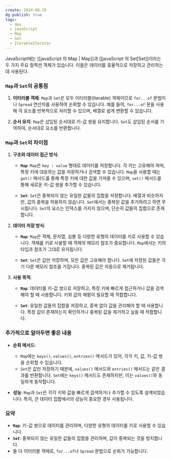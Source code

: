 ```yaml
---
create: 2024-08-25
dg-publish: true
tags:
  - dev
  - javaScript
  - Map
  - Set
  - IterableIterator
---
```


JavaScript에는 [[javaScript 의 Map | Map]]과 [[javaScript 의 Set|Set]]이라는 두 가지 주요 컬렉션 객체가 있습니다. 이들은 데이터를 효율적으로 저장하고 관리하는 데 사용된다.


### `Map`과 `Set`의 공통점

1. **이터러블 객체**: `Map`과 `Set`은 모두 이터러블(Iterable) 객체이므로 `for...of` 문법이나 `Spread` 연산자를 사용하여 순회할 수 있습니다. 예를 들어, `for...of` 문을 사용해 각 요소를 반복적으로 처리할 수 있으며, 배열로 쉽게 변환할 수 있습니다.
    
2. **순서 유지**: `Map`은 삽입된 순서대로 키-값 쌍을 유지합니다. `Set`도 삽입된 순서를 기억하여, 순서대로 요소를 반환합니다.

### `Map`과 `Set`의 차이점

1. **구조와 데이터 접근 방식**:
    
    - **`Map`**: `Map`은 `key : value` 형태로 데이터를 저장합니다. 각 키는 고유해야 하며, 특정 키에 대응하는 값을 저장하거나 검색할 수 있습니다. `Map`을 사용할 때는 `get()` 메서드를 통해 특정 키에 대한 값을 가져올 수 있으며, `set()` 메서드를 통해 새로운 키-값 쌍을 추가할 수 있습니다.
        
        
    - **`Set`**: `Set`은 중복되지 않는 유일한 값들의 집합을 저장합니다. 배열과 비슷하지만, 값의 중복을 허용하지 않습니다. `Set`에서는 중복된 값을 추가하려고 하면 무시됩니다. `Set`의 요소는 인덱스를 가지지 않으며, 단순히 값들의 집합으로 존재합니다.

        
2. **데이터 저장 방식**:
    
    - **`Map`**: `Map`은 객체, 문자열, 심볼 등 다양한 유형의 데이터를 키로 사용할 수 있습니다. 객체를 키로 사용할 때 객체의 메모리 참조가 중요합니다. `Map`에서는 키의 타입과 참조가 그대로 유지됩니다.
        
    - **`Set`**: `Set`은 값만 저장하며, 모든 값은 고유해야 합니다. `Set`에 저장된 값들은 각기 다른 메모리 참조를 가집니다. 중복된 값은 자동으로 제거됩니다.
        
3. **사용 목적**:
    
    - **`Map`**: 데이터를 키-값 쌍으로 저장하고, 특정 키에 빠르게 접근하거나 값을 검색해야 할 때 사용합니다. 키와 값의 매핑이 필요할 때 적합합니다.
        
    - **`Set`**: 유일한 값들의 집합을 저장하고, 중복 없이 값을 관리해야 할 때 사용합니다. 특정 값이 존재하는지 확인하거나 중복된 값을 제거하고 싶을 때 적합합니다.
        

### 추가적으로 알아두면 좋은 내용

- **순회 메서드**:
    
    - `Map`에는 `keys()`, `values()`, `entries()` 메서드가 있어, 각각 키, 값, 키-값 쌍을 순회할 수 있습니다.
    - `Set`은 값만 저장하기 때문에, `values()` 메서드와 `entries()` 메서드는 같은 결과를 반환합니다. `Set`에는 `keys()` 메서드도 존재하지만, 이는 `values()`와 동일하게 동작합니다.
- **성능**: `Map`과 `Set`은 각각 키와 값을 빠르게 검색하거나 추가할 수 있도록 설계되었습니다. 특히, 큰 데이터 집합에서의 성능이 중요한 경우 사용됩니다.
    

### 요약

- **`Map`**: 키-값 쌍으로 데이터를 관리하며, 다양한 유형의 데이터를 키로 사용할 수 있습니다.
- **`Set`**: 중복되지 않는 유일한 값들의 집합을 관리하며, 값이 중복되는 것을 방지합니다.
- 둘 다 이터러블 객체로, `for...of`나 `Spread` 문법으로 순회가 가능합니다.

